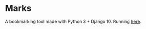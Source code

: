 Marks
=====

A bookmarking tool made with Python 3 + Django 10. Running [here](https://felipecortez.net/marks/felipecortez).
